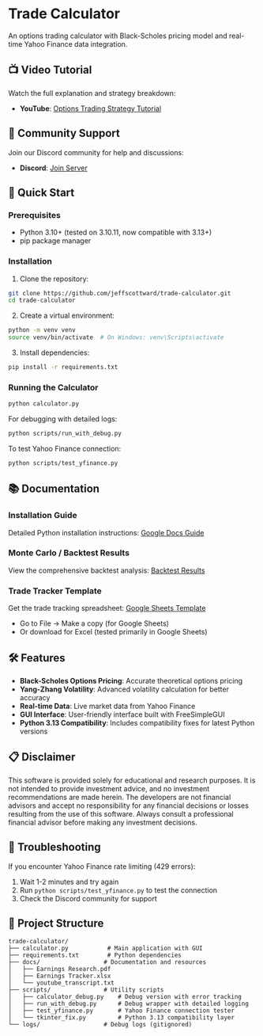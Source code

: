 # Trade Calculator

An options trading calculator with Black-Scholes pricing model and real-time Yahoo Finance data integration.

## 📺 Video Tutorial

Watch the full explanation and strategy breakdown:
- **YouTube**: [Options Trading Strategy Tutorial](https://www.youtube.com/watch?v=oW6MHjzxHpU&t=1s)

## 🤝 Community Support

Join our Discord community for help and discussions:
- **Discord**: [Join Server](https://discord.gg/krdByJHuHc)

## 🚀 Quick Start

### Prerequisites

- Python 3.10+ (tested on 3.10.11, now compatible with 3.13+)
- pip package manager

### Installation

1. Clone the repository:
```bash
git clone https://github.com/jeffscottward/trade-calculator.git
cd trade-calculator
```

2. Create a virtual environment:
```bash
python -m venv venv
source venv/bin/activate  # On Windows: venv\Scripts\activate
```

3. Install dependencies:
```bash
pip install -r requirements.txt
```

### Running the Calculator

```bash
python calculator.py
```

For debugging with detailed logs:
```bash
python scripts/run_with_debug.py
```

To test Yahoo Finance connection:
```bash
python scripts/test_yfinance.py
```

## 📚 Documentation

### Installation Guide
Detailed Python installation instructions: [Google Docs Guide](https://docs.google.com/document/d/1BrC7OrSTBqFs5Q-ZlYTMBJYDaS5r5nrE0070sa0qmaA/edit?tab=t.0#heading=h.tfjao7msc0g8)

### Monte Carlo / Backtest Results
View the comprehensive backtest analysis: [Backtest Results](https://docs.google.com/document/d/1_7UoFIqrTftoz-PJ0rxkttMc24inrAbWuZSbbOV-Jwk/edit?tab=t.0#heading=h.kc4shq41bugz)

### Trade Tracker Template
Get the trade tracking spreadsheet: [Google Sheets Template](https://docs.google.com/spreadsheets/d/1z_PMFqmV_2XqlCcCAdA4wgxqDg0Ym7iSeygNRpsnpO8/edit?gid=0#gid=0)
- Go to File → Make a copy (for Google Sheets)
- Or download for Excel (tested primarily in Google Sheets)

## 🛠️ Features

- **Black-Scholes Options Pricing**: Accurate theoretical options pricing
- **Yang-Zhang Volatility**: Advanced volatility calculation for better accuracy
- **Real-time Data**: Live market data from Yahoo Finance
- **GUI Interface**: User-friendly interface built with FreeSimpleGUI
- **Python 3.13 Compatibility**: Includes compatibility fixes for latest Python versions

## 📋 Disclaimer

This software is provided solely for educational and research purposes. It is not intended to provide investment advice, and no investment recommendations are made herein. The developers are not financial advisors and accept no responsibility for any financial decisions or losses resulting from the use of this software. Always consult a professional financial advisor before making any investment decisions.

## 🐛 Troubleshooting

If you encounter Yahoo Finance rate limiting (429 errors):
1. Wait 1-2 minutes and try again
2. Run `python scripts/test_yfinance.py` to test the connection
3. Check the Discord community for support

## 📁 Project Structure

```
trade-calculator/
├── calculator.py           # Main application with GUI
├── requirements.txt        # Python dependencies
├── docs/                  # Documentation and resources
│   ├── Earnings Research.pdf
│   ├── Earnings Tracker.xlsx
│   └── youtube_transcript.txt
├── scripts/               # Utility scripts
│   ├── calculator_debug.py    # Debug version with error tracking
│   ├── run_with_debug.py      # Debug wrapper with detailed logging
│   ├── test_yfinance.py       # Yahoo Finance connection tester
│   └── tkinter_fix.py         # Python 3.13 compatibility layer
└── logs/                  # Debug logs (gitignored)
```